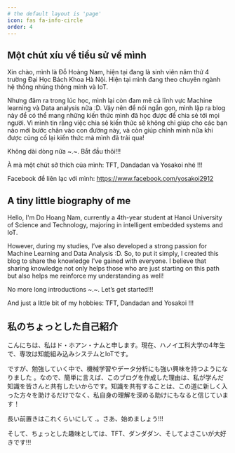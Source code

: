 ```yaml
---
# the default layout is 'page'
icon: fas fa-info-circle
order: 4
---
```


## Một chút xíu về tiểu sử về mình
Xin chào, mình là Đỗ Hoàng Nam, hiện tại đang là sinh viên năm thứ 4 trường Đại Học Bách Khoa Hà Nội. Hiện tại mình đang theo chuyên ngành hệ thống nhúng thông minh và IoT.

Nhưng đâm ra trong lúc học, mình lại còn đam mê cả lĩnh vực Machine learning và Data analysis nữa :D. Vậy nên để nói ngắn gọn, mình lập ra blog này để có thể mang những kiến thức mình đã học được để chia sẻ tới mọi người. Vì mình tin rằng việc chia sẻ kiến thức sẽ không chỉ giúp cho các bạn nào mới bước chân vào con đường này, và còn giúp chính mình nữa khi được củng cố lại kiến thức mà mình đã trải qua!

Không dài dòng nữa ~.~. Bắt đầu thôi!!!

À mà một chút sở thích của mình: TFT, Dandadan và Yosakoi nhé !!!

Facebook để liên lạc với mình: https://www.facebook.com/yosakoi2912

## A tiny little biography of me
Hello, I'm Do Hoang Nam, currently a 4th-year student at Hanoi University of Science and Technology, majoring in intelligent embedded systems and IoT.

However, during my studies, I’ve also developed a strong passion for Machine Learning and Data Analysis :D. So, to put it simply, I created this blog to share the knowledge I've gained with everyone. I believe that sharing knowledge not only helps those who are just starting on this path but also helps me reinforce my understanding as well!

No more long introductions ~.~. Let’s get started!!!

And just a little bit of my hobbies: TFT, Dandadan and Yosakoi !!!

## 私のちょっとした自己紹介
こんにちは、私はド・ホアン・ナムと申します。現在、ハノイ工科大学の4年生で、専攻は知能組み込みシステムとIoTです。

ですが、勉強していく中で、機械学習やデータ分析にも強い興味を持つようになりました
。なので、簡単に言えば、このブログを作成した理由は、私が学んだ知識を皆さんと共有したいからです。知識を共有することは、この道に新しく入った方々を助けるだけでなく、私自身の理解を深める助けにもなると信じています！

長い前置きはこれくらいにして .。さあ、始めましょう!!!

そして、ちょっとした趣味としては、TFT、ダンダダン、そしてよさこいが大好きです!!!